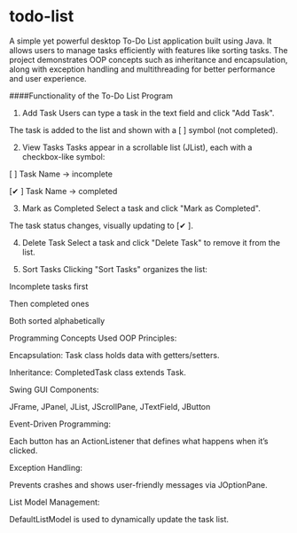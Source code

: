 # todo-list
A simple yet powerful desktop To-Do List application built using Java.  It allows users to manage tasks efficiently with features like sorting tasks.  The project demonstrates OOP concepts such  as inheritance and encapsulation, along with  exception handling and multithreading for better performance and user experience.

####Functionality of the To-Do List Program
1. Add Task
Users can type a task in the text field and click "Add Task".

The task is added to the list and shown with a [ ] symbol (not completed).

2. View Tasks
Tasks appear in a scrollable list (JList), each with a checkbox-like symbol:

[ ] Task Name → incomplete

[✔ ] Task Name → completed

3. Mark as Completed
Select a task and click "Mark as Completed".

The task status changes, visually updating to [✔ ].

4. Delete Task
Select a task and click "Delete Task" to remove it from the list.

5. Sort Tasks
Clicking "Sort Tasks" organizes the list:

Incomplete tasks first

Then completed ones

Both sorted alphabetically


Programming Concepts Used
OOP Principles:

Encapsulation: Task class holds data with getters/setters.

Inheritance: CompletedTask class extends Task.

Swing GUI Components:

JFrame, JPanel, JList, JScrollPane, JTextField, JButton

Event-Driven Programming:

Each button has an ActionListener that defines what happens when it’s clicked.

Exception Handling:

Prevents crashes and shows user-friendly messages via JOptionPane.

List Model Management:

DefaultListModel<Task> is used to dynamically update the task list.
